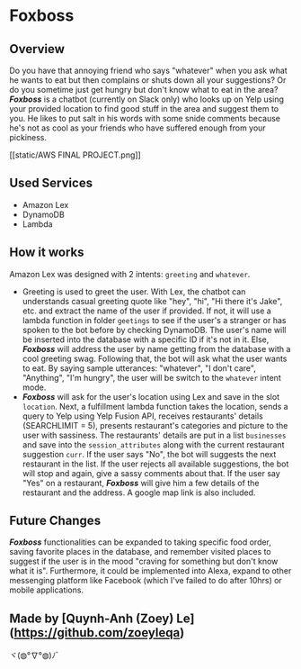# Foxboss




Overview
----------
  Do you have that annoying friend who says "whatever" when you ask what he wants to eat but then complains or shuts down all your suggestions? Or do you sometime just get hungry but don't know what to eat in the area?
***Foxboss*** is a chatbot (currently on Slack only) who looks up on Yelp using your provided location to find good stuff in the area and suggest them to you. He likes to put salt in his words with some snide comments because he's not as cool as your friends who have suffered enough from your pickiness.  
  
  [[static/AWS FINAL PROJECT.png]]

  
Used Services
-------------
- Amazon Lex
- DynamoDB
- Lambda

How it works 
-------------

Amazon Lex was designed with 2 intents: `greeting` and `whatever`. 
- Greeting is used to greet the user. With Lex, the chatbot can understands casual greeting quote like "hey", "hi", "Hi there it's Jake", etc. and extract the name of the user if provided. If not, it will use a lambda function in folder `geetings` to see if 
the user's a stranger or has spoken to the bot before by checking DynamoDB. The user's name will be inserted into the database with a specific ID if it's not in it. Else, ***Foxboss*** will address the user by name getting from the database with a cool greeting swag. Following that, the bot will ask what the user wants to eat. By saying sample utterances: "whatever", "I don't care", "Anything", "I'm hungry", the user will be switch to the `whatever` intent mode.
- ***Foxboss*** will ask for the user's location using Lex and save in the slot `location`. Next, a fulfillment lambda function takes the location, sends a query to Yelp using Yelp Fusion API, receives restaurants' details (SEARCHLIMIT = 5), presents restaurant's categories and picture to the user with sassiness. The restaurants' details are put in a list `businesses` and save into the `session_attributes` along with the current restaurant suggestion `curr`. If the user says "No", the bot will suggests the next restaurant in the list. If the user rejects all available suggestions, the bot will stop and again, give a sassy comments about that. If the user say "Yes" on a restaurant, ***Foxboss*** will give him a few details of the restaurant and the address. A google map link is also included.
 

Future Changes
----------------
  ***Foxboss*** functionalities can be expanded to taking specific food order, saving favorite places in the database, and remember visited places to suggest if the user is in the mood "craving for something but don't know what it is". Furthermore, it could be implemented into Alexa, expand to other messenging platform like Facebook (which I've failed to do after 10hrs) or mobile applications.

Made by [Quynh-Anh (Zoey) Le] (https://github.com/zoeyleqa)
----------------------------
ヾ(◍°∇°◍)ﾉﾞ
